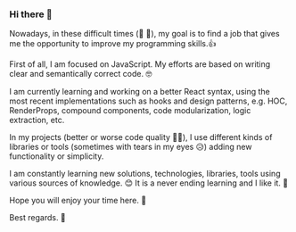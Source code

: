 ### Hi there 👋

Nowadays, in these difficult times (:crown:	🦠), my goal is to find a job that gives me the opportunity to improve my programming skills.👍

First of all, I am focused on JavaScript. My efforts are based on writing clear and semantically correct code. 🤓

I am currently learning and working on a better React syntax, using the most recent implementations such as hooks and design patterns, e.g. HOC, RenderProps, compound components, code modularization, logic extraction, etc.

In my projects (better or worse code quality 🤫😒), I use different kinds of libraries or tools (sometimes with tears in my eyes 😥) adding new functionality or simplicity.

I am constantly learning new solutions, technologies, libraries, tools using various sources of knowledge. 😊 It is a never ending learning and I like it. 🤯

Hope you will enjoy your time here. 🤗

Best regards. 🤙
<!--
**przemskydev/przemskydev** is a ✨ _special_ ✨ repository because its `README.md` (this file) appears on your GitHub profile.

Here are some ideas to get you started:

- 🔭 I’m currently working on ...
- 🌱 I’m currently learning ...
- 👯 I’m looking to collaborate on ...
- 🤔 I’m looking for help with ...
- 💬 Ask me about ...
- 📫 How to reach me: ...
- 😄 Pronouns: ...
- ⚡ Fun fact: ...
-->
